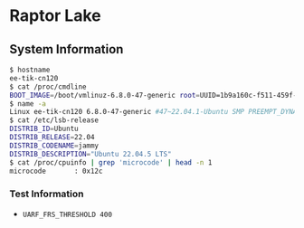 # Raptor Lake

## System Information
```sh
$ hostname
ee-tik-cn120
$ cat /proc/cmdline
BOOT_IMAGE=/boot/vmlinuz-6.8.0-47-generic root=UUID=1b9a160c-f511-459f-a940-05c7f5adc582 ro quiet nosmap nosmep clearcpuid=295,308
$ name -a
Linux ee-tik-cn120 6.8.0-47-generic #47~22.04.1-Ubuntu SMP PREEMPT_DYNAMIC Wed Oct  2 16:16:55 UTC 2 x86_64 x86_64 x86_64 GNU/Linux
$ cat /etc/lsb-release
DISTRIB_ID=Ubuntu
DISTRIB_RELEASE=22.04
DISTRIB_CODENAME=jammy
DISTRIB_DESCRIPTION="Ubuntu 22.04.5 LTS"
$ cat /proc/cpuinfo | grep 'microcode' | head -n 1
microcode       : 0x12c
```

### Test Information
- `UARF_FRS_THRESHOLD 400`
